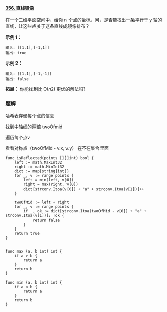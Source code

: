 #### [356. 直线镜像](https://leetcode-cn.com/problems/line-reflection/)

在一个二维平面空间中，给你 n 个点的坐标。问，是否能找出一条平行于 y 轴的直线，让这些点关于这条直线成镜像排布？

**示例 1：**

```
输入: [[1,1],[-1,1]]
输出: true
```

**示例 2：**

```
输入: [[1,1],[-1,-1]]
输出: false
```

**拓展：**
 你能找到比 O(*n*2) 更优的解法吗?

### 题解

哈希表存储每个点的信息

找到中轴线的两倍 twoOfmid

遍历每个点v

看看对称点（twoOfMid - v.x, v.y） 在不在集合里面

```
func isReflected(points [][]int) bool {
    left := math.MaxInt32
    right := math.MinInt32
    dict := map[string]int{}
    for _, v := range points {
        left = min(left, v[0])
        right = max(right, v[0])
        dict[strconv.Itoa(v[0]) + "a" + strconv.Itoa(v[1])]++
    }

    twoOfMid := left + right 
    for _, v := range points {
        if _, ok := dict[strconv.Itoa(twoOfMid - v[0]) + "a" + strconv.Itoa(v[1])]; !ok {
            return false
        }
    }
    return true
}


func max (a, b int) int {
    if a > b {
        return a
    }
    return b
}

func min (a, b int) int {
    if a < b {
        return a
    }
    return b 
}
```


